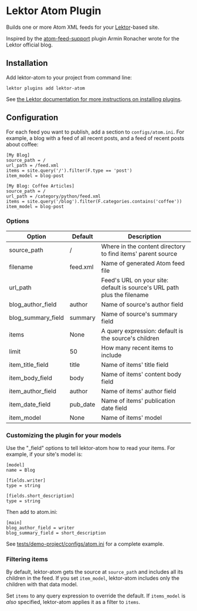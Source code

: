 # Lektor Atom Plugin

Builds one or more Atom XML feeds for your [Lektor](https://www.getlektor.com/)-based site.

Inspired by the [atom-feed-support](https://github.com/lektor/lektor-website/tree/master/packages/atom-feed-support) plugin Armin Ronacher wrote for the Lektor official blog.

## Installation

Add lektor-atom to your project from command line:

```
lektor plugins add lektor-atom
```

See [the Lektor documentation for more instructions on installing plugins](https://www.getlektor.com/docs/plugins/).

## Configuration

For each feed you want to publish, add a section to `configs/atom.ini`. For example, a blog with a feed of all recent posts, and a feed of recent posts about coffee:

```
[My Blog]
source_path = /
url_path = /feed.xml
items = site.query('/').filter(F.type == 'post')
item_model = blog-post

[My Blog: Coffee Articles]
source_path = /
url_path = /category/python/feed.xml
items = site.query('/blog').filter(F.categories.contains('coffee'))
item_model = blog-post
```

### Options

|Option               | Default    | Description
|---------------------|------------|-------------------------------------------------------------------------
|source\_path         | /          | Where in the content directory to find items' parent source
|filename             | feed.xml   | Name of generated Atom feed file
|url\_path            |            | Feed's URL on your site: default is source's URL path plus the filename
|blog\_author\_field  | author     | Name of source's author field
|blog\_summary\_field | summary    | Name of source's summary field
|items                | None       | A query expression: default is the source's children
|limit                | 50         | How many recent items to include
|item\_title\_field   | title      | Name of items' title field
|item\_body\_field    | body       | Name of items' content body field
|item\_author\_field  | author     | Name of items' author field
|item\_date\_field    | pub\_date  | Name of items' publication date field
|item\_model          | None       | Name of items' model

### Customizing the plugin for your models

Use the "_field" options to tell lektor-atom how to read your items. For example, if your site's model is:

```
[model]
name = Blog

[fields.writer]
type = string

[fields.short_description]
type = string
```

Then add to atom.ini:

```
[main]
blog_author_field = writer
blog_summary_field = short_description
```

See [tests/demo-project/configs/atom.ini](https://github.com/ajdavis/lektor-atom/blob/master/tests/demo-project/configs/atom.ini) for a complete example.

### Filtering items

By default, lektor-atom gets the source at `source_path` and includes all its children in the feed. If you set `item_model`, lektor-atom includes only the children with that data model.

Set `items` to any query expression to override the default. If `items_model` is *also* specified, lektor-atom applies it as a filter to `items`.
